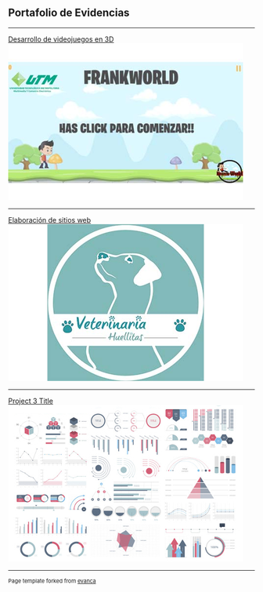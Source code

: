 ## Portafolio de Evidencias

---

[Desarrollo de
videojuegos en 3D](/sample_page)
<img src="images/juegos.jpg?raw=true"/>

---
[Elaboración de sitios web](/pdf/sample_presentation.pdf)
<img src="images/Huellitas.jpg?raw=true"/>

---
[Project 3 Title](http://example.com/)
<img src="images/dummy_thumbnail.jpg?raw=true"/>




---
<p style="font-size:11px">Page template forked from <a href="https://github.com/evanca/quick-portfolio">evanca</a></p>
<!-- Remove above link if you don't want to attibute -->
